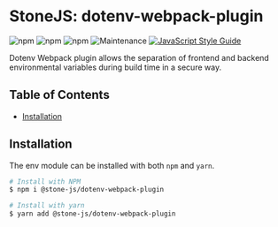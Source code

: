 # StoneJS: dotenv-webpack-plugin

![npm](https://img.shields.io/npm/l/@stone-js/dotenv-webpack-plugin)
![npm](https://img.shields.io/npm/v/@stone-js/dotenv-webpack-plugin)
![npm](https://img.shields.io/npm/dm/@stone-js/dotenv-webpack-plugin)
![Maintenance](https://img.shields.io/maintenance/yes/2023)
[![JavaScript Style Guide](https://img.shields.io/badge/code_style-standard-brightgreen.svg)](https://standardjs.com)

Dotenv Webpack plugin allows the separation of frontend and backend environmental variables during build time in a secure way.

## Table of Contents

* [Installation](#installation)

## Installation

The env module can be installed with both `npm` and `yarn`.

```sh
# Install with NPM
$ npm i @stone-js/dotenv-webpack-plugin

# Install with yarn
$ yarn add @stone-js/dotenv-webpack-plugin
```
